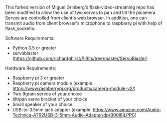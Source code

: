This forked version of Miguel Grinberg's flask-video-streaming repo has been modified to allow the use of two servos to pan and tilt the picamera.  Servos are controlled from client's web browser.  In addition, one can transmit audio from client browser's microphone to raspberry pi with help of flask_socketio. 


Software Requirements:
- Python 3.5 or greater
- servoblaster (https://github.com/richardghirst/PiBits/tree/master/ServoBlaster)

Hardware Requirements:
- Raspberry pi 3 or greater
- Raspberry pi camera module (example: https://www.raspberrypi.org/products/camera-module-v2/)
- Two 9gram servos of your choice
- tilt/pan servo bracket of your choice
- Small speaker of your choice
- USB-to-3.5mm jack adapter (example: https://www.amazon.com/Audio-Technica-ATR2USB-3-5mm-Audio-Adapter/dp/B00I6ILPPC)
